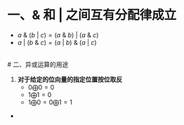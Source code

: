 # 一、& 和 | 之间互有分配律成立
+ $a \ \&\ (b \ |\  c) = (a \ \& \  b)\ | \ (a \ \& \ c)$
+ $a \ | \ (b \ \& \ c) = (a \ | \ b) \ \& \ (a \ | \ c)$
<br>
# 二、异或运算的用途

1. **对于给定的位向量的指定位置按位取反**
	 + $0 \bigoplus 0 = 0$
	 + $1 \bigoplus 1 = 0$
	 + $1 \bigoplus 0 = 0 \bigoplus 1 = 1$
+ 